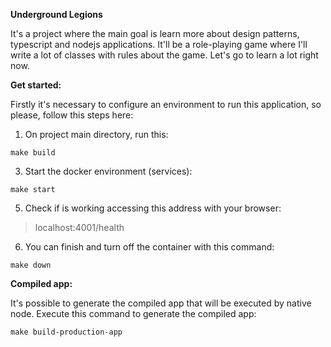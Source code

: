 **Underground Legions**

It's a project where the main goal is learn more about design patterns, typescript and nodejs applications.
It'll be a role-playing game where I'll write a lot of classes with rules about the game.
Let's go to learn a lot right now.

**Get started:**

Firstly it's necessary to configure an environment to run this application, so please, follow this steps here:

1. On project main directory, run this:
```
make build
```
3. Start the docker environment (services):
```
make start
```
5. Check if is working accessing this address with your browser:
> localhost:4001/health

6. You can finish and turn off the container with this command:
```
make down
```

**Compiled app:**

It's possible to generate the compiled app that will be executed by native node.
Execute this command to generate the compiled app:
```
make build-production-app
```